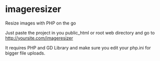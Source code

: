 # imageresizer
Resize images with PHP on the go

  Just paste the project in you public_html or root web directory and go to http://yoursite.com/imageresizer
  
  It requires PHP and GD Library and make sure you edit your php.ini for bigger file uploads.
